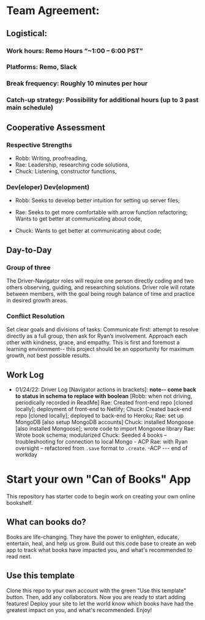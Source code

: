 # Team Agreement:

## Logistical:

### Work hours: Remo Hours “~1:00 – 6:00 PST”

### Platforms: Remo, Slack

### Break frequency: Roughly 10 minutes per hour

### Catch-up strategy: Possibility for additional hours (up to 3 past main schedule)

## Cooperative Assessment

### Respective Strengths

* Robb: Writing, proofreading,
* Rae: Leadership, researching code solutions,
* Chuck: Listening, constructor functions,

### Dev(eloper) Dev(elopment)

* Robb: Seeks to develop better intuition for setting up server files;

* Rae: Seeks to get more comfortable with arrow function refactoring; Wants to get better at communicating about code,
* Chuck: Wants to get better at communicating about code; 

## Day-to-Day

### Group of three

The Driver-Navigator roles will require one person directly coding and two others observing, guiding, and researching solutions. Driver role will rotate between members, with the goal being rough balance of time and practice in desired growth areas.

### Conflict Resolution

Set clear goals and divisions of tasks: 
Communicate first: attempt to resolve directly as a full group, then ask for Ryan’s involvement.
Approach each other with kindness, grace, and empathy. This is first and foremost a learning environment-- this project should be an opportunity for maximum growth, not best possible results.

## Work Log

* 01/24/22: Driver Log [Navigator actions in brackets]: **note-- come back to status in schema to replace with boolean**
[Robb: when not driving, periodically recorded in ReadMe]
Rae: Created front-end repo [cloned locally]; deployment of front-end to Netlify;
Chuck: Created back-end repo [cloned locally]; deployed to back-end to Heroku;
Rae: set up MongoDB  [also setup MongoDB accounts]
Chuck: installed Mongoose [also installed Mongoose]; wrote code to import Mongoose library
Rae: Wrote book schema; modularized 
Chuck: Seeded 4 books – troubleshooting for connection to local Mongo - ACP
Rae: with Ryan oversight – refactored from `.save` format to `.create`. -ACP --- end of workday

# Start your own "Can of Books" App

This repository has starter code to begin work on creating your own online bookshelf.

## What can books do?

Books are life-changing. They have the power to enlighten, educate, entertain, heal, and help us grow. Build out this code base to create an web app to track what books have impacted you, and what's recommended to read next.

## Use this template

Clone this repo to your own account with the green "Use this template" button. Then, add any collaborators. Now you are ready to start adding features! Deploy your site to let the world know which books have had the greatest impact on you, and what's recommended. Enjoy!

